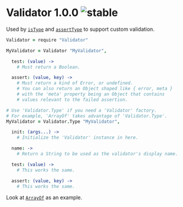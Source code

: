 
# Validator 1.0.0 ![stable](https://img.shields.io/badge/stability-stable-4EBA0F.svg?style=flat)

Used by [`isType`](https://github.com/aleclarson/isType) and [`assertType`](https://github.com/aleclarson/assertType) to support custom validation.

```coffee
Validator = require "Validator"

MyValidator = Validator "MyValidator",

  test: (value) ->
    # Must return a Boolean.

  assert: (value, key) ->
    # Must return a kind of Error, or undefined.
    # You can also return an Object shaped like { error, meta }
    # with the 'meta' property being an Object that contains
    # values relevant to the failed assertion.

# Use 'Validator.Type' if you need a 'Validator' factory.
# For example, 'ArrayOf' takes advantage of 'Validator.Type'.
MyValidator = Validator.Type "MyValidator",

  init: (args...) ->
    # Initialize the 'Validator' instance in here.

  name: ->
    # Return a String to be used as the validator's display name.

  test: (value) ->
    # This works the same.

  assert: (value, key) ->
    # This works the same.
```

Look at [`ArrayOf`](https://github.com/aleclarson/ArrayOf) as an example.
